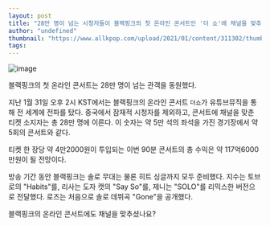 ```yaml
---
layout: post
title: "28만 명이 넘는 시청자들이 블랙핑크의 첫 온라인 콘서트인 '더 쇼'에 채널을 맞추고 있다."
author: "undefined"
thumbnail: "https://www.allkpop.com/upload/2021/01/content/311302/thumb/1612116143-blackpink.jpg"
tags: 
---
```



![image](https://www.allkpop.com/upload/2021/01/content/311302/1612116143-blackpink.jpg)

블랙핑크의 첫 온라인 콘서트는 28만 명이 넘는 관객을 동원했다.

지난 1월 31일 오후 2시 KST에서는 블랙핑크의 온라인 콘서트 `더쇼`가 유튜브뮤직을 통해 전 세계에 전파를 탔다. 중국에서 잠재적 시청자를 제외하고, 콘서트에 채널을 맞춘 티켓 소지자는 총 28만 명에 이른다. 이 숫자는 약 5만 석의 좌석을 가진 경기장에서 약 5회의 콘서트와 같다.

티켓 한 장당 약 4만2000원이 투입되는 이번 90분 콘서트의 총 수익은 약 117억6000만원이 될 전망이다.

방송 기간 동안 블랙핑크는 솔로 무대는 물론 히트 싱글까지 모두 준비했다. 지수는 토브 로의 "Habits"를, 리사는 도자 캣의 "Say So"를, 제니는 "SOLO"를 리믹스한 버전으로 전달했다. 로즈는 처음으로 솔로 데뷔곡 "Gone"을 공개했다.

블랙핑크의 온라인 콘서트에도 채널을 맞추셨나요?